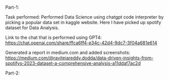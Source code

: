 Part-1:

Task performed: Performed Data Science using chatgpt code interpreter by picking a popular data set in kaggle website. Here I have picked up spotify dataset for Data Analysis.

Link to the chat that is performed using GPT4: https://chat.openai.com/share/ffca6ff4-e34c-42d4-9dc7-3f04a681e614

Generated a report in medium.com and added screenshots: https://medium.com/@ravitejareddy.dodda/data-driven-insights-from-spotifys-2023-dataset-a-comprehensive-analysis-a11ddaf7ac2d

Part-2:




